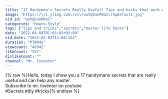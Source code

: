 ```yaml
---
title: "17 Handyman's Secrets Really Useful! Tips and hacks that work extremely well"
image: "https:\/\/i.ytimg.com\/vi\/woVqDanM0aI\/hqdefault.jpg"
vid_id: "woVqDanM0aI"
categories: "Howto-Style"
tags: ["tips and tricks","secrets","master life hacks"]
date: "2022-04-04T01:05:03+03:00"
vid_date: "2022-04-03T11:06:12Z"
duration: "PT8M4S"
viewcount: "40942"
likeCount: "257"
dislikeCount: ""
channel: "Mr. Inventor"
---
```

{% raw %}Hello, today I show you a 17 handymans secrets that are really useful  and can help any master.  <br />Subscribe to mr. Inventor on youtube<br />#Secrets #diy #tricks{% endraw %}

